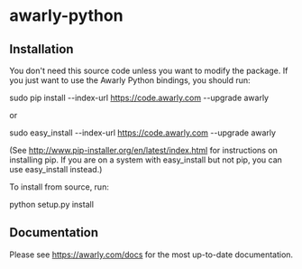 awarly-python
=============

Installation
------------

You don't need this source code unless you want to modify the package. If you just want to use the Awarly Python bindings, you should run:

  sudo pip install --index-url https://code.awarly.com --upgrade awarly

or

  sudo easy_install --index-url https://code.awarly.com --upgrade awarly

(See http://www.pip-installer.org/en/latest/index.html for instructions on installing pip. If you are on a system with easy_install but not pip, you can use easy_install instead.)

To install from source, run:

  python setup.py install

Documentation
-------------

Please see https://awarly.com/docs for the most up-to-date documentation.

